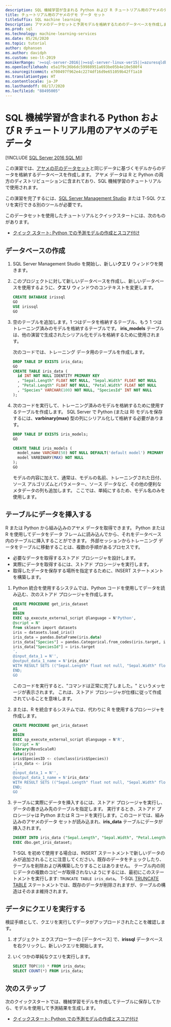 ```yaml
---
description: SQL 機械学習が含まれる Python および R チュートリアル用のアヤメのデモ データ
title: チュートリアル用のアヤメのデモ データ セット
titleSuffix: SQL machine learning
Description: アヤメのデータセットと予測モデルを格納するためのデータベースを作成します。 このデータセットは、SQL 機械学習が含まれる R および Python チュートリアルで使用されます。
ms.prod: sql
ms.technology: machine-learning-services
ms.date: 05/26/2020
ms.topic: tutorial
author: dphansen
ms.author: davidph
ms.custom: seo-lt-2019
monikerRange: '>=sql-server-2016||>=sql-server-linux-ver15||=azuresqldb-mi-current||=sqlallproducts-allversions'
ms.openlocfilehash: e5a1f9c36b6dc59988951a693be05b4e10e580f4
ms.sourcegitcommit: e700497f962e4c2274df16d9e651059b42ff1a10
ms.translationtype: HT
ms.contentlocale: ja-JP
ms.lasthandoff: 08/17/2020
ms.locfileid: "88495005"
---
```

# <a name="iris-demo-data-for-python-and-r-tutorials-with-sql-machine-learning"></a>SQL 機械学習が含まれる Python および R チュートリアル用のアヤメのデモ データ
[!INCLUDE [SQL Server 2016 SQL MI](../../includes/applies-to-version/sqlserver2016-asdbmi.md)]

この演習では、[アヤメの花のデータセット](https://en.wikipedia.org/wiki/Iris_flower_data_set)と同じデータに基づくモデルからのデータを格納するデータベースを作成します。 アヤメ データは R と Python の両方のディストリビューションに含まれており、SQL 機械学習のチュートリアルで使用されます。

この演習を完了するには、[SQL Server Management Studio](../../ssms/download-sql-server-management-studio-ssms.md) または T-SQL クエリを実行できる別のツールが必要です。

このデータセットを使用したチュートリアルとクイックスタートには、次のものがあります。

+ [クイック スタート: Python での予測モデルの作成とスコア付け](quickstart-python-train-score-model.md)

## <a name="create-the-database"></a>データベースの作成

1. SQL Server Management Studio を開始し、新しい**クエリ** ウィンドウを開きます。  

2. このプロジェクトに対して新しいデータベースを作成し、新しいデータベースを使用するように、**クエリ** ウィンドウのコンテキストを変更します。

    ```sql
    CREATE DATABASE irissql
    GO
    USE irissql
    GO
    ```

3. 空のテーブルを追加します。1 つはデータを格納するテーブル、もう 1 つはトレーニング済みのモデルを格納するテーブルです。 **iris_models** テーブルは、他の演習で生成されたシリアル化モデルを格納するために使用されます。

    次のコードでは、トレーニング データ用のテーブルを作成します。

    ```sql
    DROP TABLE IF EXISTS iris_data;
    GO
    CREATE TABLE iris_data (
      id INT NOT NULL IDENTITY PRIMARY KEY
      , "Sepal.Length" FLOAT NOT NULL, "Sepal.Width" FLOAT NOT NULL
      , "Petal.Length" FLOAT NOT NULL, "Petal.Width" FLOAT NOT NULL
      , "Species" VARCHAR(100) NOT NULL, "SpeciesId" INT NOT NULL
    );
    ```

4. 次のコードを実行して、トレーニング済みのモデルを格納するために使用するテーブルを作成します。 SQL Server で Python (または R) モデルを保存するには、**varbinary(max)** 型の列にシリアル化して格納する必要があります。

    ```sql
    DROP TABLE IF EXISTS iris_models;
    GO

    CREATE TABLE iris_models (
      model_name VARCHAR(50) NOT NULL DEFAULT('default model') PRIMARY KEY,
      model VARBINARY(MAX) NOT NULL
    );
    GO
    ```

    モデルの内容に加えて、通常は、モデルの名前、トレーニングされた日付、ソース アルゴリズムとパラメーター、ソース データなど、その他の便利なメタデータの列も追加します。 ここでは、単純にするため、モデル名のみを使用します。

## <a name="populate-the-table"></a>テーブルにデータを挿入する

R または Python から組み込みのアヤメ データを取得できます。 Python または R を使用してデータをデータ フレームに読み込んでから、それをデータベース内のテーブルに挿入することができます。 外部セッションからトレーニング データをテーブルに移動することは、複数の手順があるプロセスです。

+ 必要なデータを取得するストアド プロシージャを設計します。
+ 実際にデータを取得するには、ストアド プロシージャを実行します。
+ 取得したデータを保存する場所を指定するために、INSERT ステートメントを構築します。

1. Python 統合を使用するシステムでは、Python コードを使用してデータを読み込む、次のストアド プロシージャを作成します。

    ```sql
    CREATE PROCEDURE get_iris_dataset
    AS
    BEGIN
    EXEC sp_execute_external_script @language = N'Python', 
    @script = N'
    from sklearn import datasets
    iris = datasets.load_iris()
    iris_data = pandas.DataFrame(iris.data)
    iris_data["Species"] = pandas.Categorical.from_codes(iris.target, iris.target_names)
    iris_data["SpeciesId"] = iris.target
    ', 
    @input_data_1 = N'', 
    @output_data_1_name = N'iris_data'
    WITH RESULT SETS (("Sepal.Length" float not null, "Sepal.Width" float not null, "Petal.Length" float not null, "Petal.Width" float not null, "Species" varchar(100) not null, "SpeciesId" int not null));
    END;
    GO
    ```

    このコードを実行すると、"コマンドは正常に完了しました。" というメッセージが表示されます。 これは、ストアド プロシージャが仕様に従って作成されていることを意味します。

2. または、R を統合するシステムでは、代わりに R を使用するプロシージャを作成します。

    ```sql
    CREATE PROCEDURE get_iris_dataset
    AS
    BEGIN
    EXEC sp_execute_external_script @language = N'R', 
    @script = N'
    library(RevoScaleR)
    data(iris)
    iris$SpeciesID <- c(unclass(iris$Species))
    iris_data <- iris
    ', 
    @input_data_1 = N'', 
    @output_data_1_name = N'iris_data'
    WITH RESULT SETS (("Sepal.Length" float not null, "Sepal.Width" float not null, "Petal.Length" float not null, "Petal.Width" float not null, "Species" varchar(100) not null, "SpeciesId" int not null));
    END;
    GO
    ```

3. テーブルに実際にデータを挿入するには、ストアド プロシージャを実行し、データの書き込み先のテーブルを指定します。 実行するとき、ストアド プロシージャは Python または R コードを実行します。このコードでは、組み込みのアヤメのデータ セットが読み込まれ、**iris_data** テーブルにデータが挿入されます。

    ```sql
    INSERT INTO iris_data ("Sepal.Length", "Sepal.Width", "Petal.Length", "Petal.Width", "Species", "SpeciesId")
    EXEC dbo.get_iris_dataset;
    ```

    T-SQL を初めて使用する場合は、INSERT ステートメントで新しいデータのみが追加されることに注意してください。既存のデータをチェックしたり、テーブルを削除および再構築したりすることはありません。 テーブル内の同じデータの複数のコピーが取得されないようにするには、最初にこのステートメントを実行します: `TRUNCATE TABLE iris_data`。 T-SQL [TRUNCATE TABLE](https://docs.microsoft.com/sql/t-sql/statements/truncate-table-transact-sql) ステートメントでは、既存のデータが削除されますが、テーブルの構造はそのまま維持されます。

## <a name="query-the-data"></a>データにクエリを実行する

検証手順として、クエリを実行してデータがアップロードされたことを確認します。

1. オブジェクト エクスプローラーの [データベース] で、**irissql** データベースを右クリックし、新しいクエリを開始します。

2. いくつかの単純なクエリを実行します。

    ```sql
    SELECT TOP(10) * FROM iris_data;
    SELECT COUNT(*) FROM iris_data;
    ```

## <a name="next-steps"></a>次のステップ

次のクイックスタートでは、機械学習モデルを作成してテーブルに保存してから、モデルを使用して予測結果を生成します。

+ [クイックスタート: Python での予測モデルの作成とスコア付け](quickstart-python-train-score-model.md)
